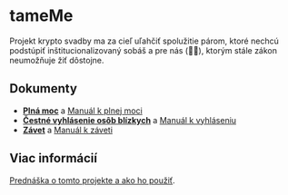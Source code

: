 # tameMe

Projekt krypto svadby ma za cieľ uľahčiť spolužitie párom, ktoré nechcú podstúpiť inštitucionalizovaný sobáš a pre nás (🏳️‍🌈), ktorým stále zákon neumožňuje žiť dôstojne.

## Dokumenty

- [**Plná moc**](https://paralelnapolis.github.io/tameMe/sk/plna-moc/contract) a [Manuál k plnej moci](https://paralelnapolis.github.io/tameMe/sk/plna-moc/manual)
- [**Čestné vyhlásenie osôb blízkych**](https://paralelnapolis.github.io/tameMe/sk/osoba-blizka/contract) a [Manuál k vyhláseniu](https://paralelnapolis.github.io/tameMe/sk/osoba-blizka/manual)
- [**Závet**](https://paralelnapolis.github.io/tameMe/sk/zavet/contract) a [Manuál k záveti](https://paralelnapolis.github.io/tameMe/sk/zavet/manual)

## Viac informácií

[Prednáška o tomto projekte a ako ho použiť](https://paralelnapolis.sk/ponuka/partnerske-vztahy-bez-statu-ii/).
